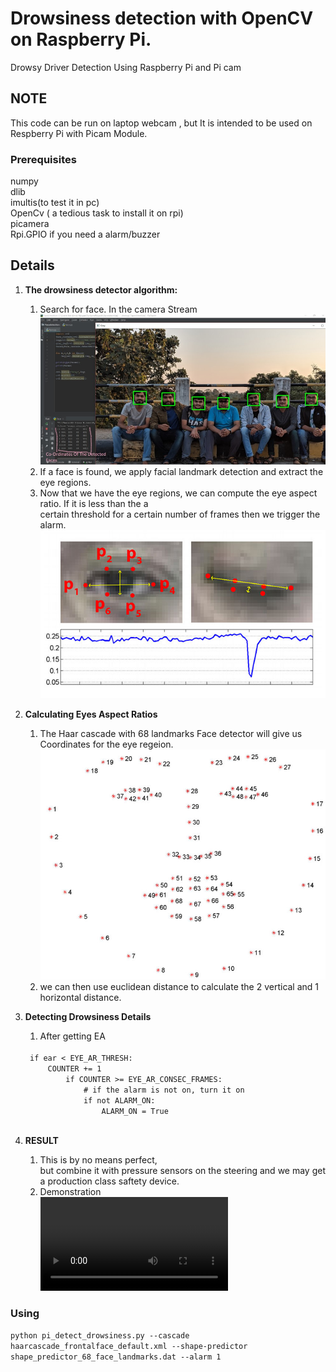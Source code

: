 # Drowsiness detection with OpenCV on Raspberry Pi.

Drowsy Driver Detection Using Raspberry Pi and Pi cam

## NOTE

This code can be run on laptop webcam , but It is intended to be used on Respberry Pi with Picam Module.

### Prerequisites

numpy</br>
dlib</br>
imultis(to test it in pc)</br>
OpenCv ( a tedious task to install it on rpi)</br>
picamera</br>
Rpi.GPIO if you need a alarm/buzzer

## Details
1. **The drowsiness detector algorithm:**
   1.	Search for face. In the camera Stream</br>
   ![Example Easy Face Detection](https://github.com/mdalmas/RpiDrowsyDriver/blob/master/eg2.jpg)
   2.	If a face is found, we apply facial landmark detection and extract the eye regions.
   3.   Now that we have the eye regions, we can compute the eye aspect ratio. If it is less than the a</br> certain threshold for a certain number of frames then we trigger the alarm.
   ![Example 2 Eye Aspect Ratio Plot](https://github.com/mdalmas/RpiDrowsyDriver/blob/master/eg1.jpg)
2. **Calculating Eyes Aspect Ratios**
   1.	The Haar cascade with 68 landmarks Face detector will give us Coordinates for the eye regeion.
   ![Example 3 Facilal](https://github.com/mdalmas/RpiDrowsyDriver/blob/master/eg3.jpg)
   2.	we can then use euclidean distance to calculate the 2 vertical and 1 horizontal distance.  
3. **Detecting Drowsiness Details**
   1.   After getting EA
   <code> 
    if ear < EYE_AR_THRESH:
        COUNTER += 1			
			if COUNTER >= EYE_AR_CONSEC_FRAMES:
				# if the alarm is not on, turn it on
				if not ALARM_ON:
					ALARM_ON = True  
    </code>
    
  
4. **RESULT**
   1. This is by no means perfect, </br> but combine it with pressure sensors on the steering and we may get a production class saftety device.
   2. Demonstration</br>
   ![The low res video ](https://github.com/mdalmas/RpiDrowsyDriver/blob/master/Coverted.mp4)

### Using

<code>python pi_detect_drowsiness.py --cascade haarcascade_frontalface_default.xml --shape-predictor shape_predictor_68_face_landmarks.dat --alarm 1
</code>



